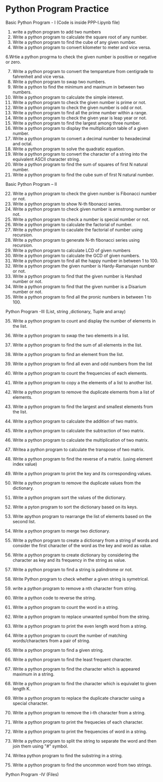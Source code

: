 # Python Program Practice

Basic Python Program - I (Code is inside PPP-I.ipynb file)

1. write a python program to add two numbers
2. Write a python program to calculate the square root of any number.
3. Write a python program to find the cube of any given number.
4. Write a python program to convert kilometer to meter and vice versa.

6.Wrtie a python progrma to check the given number is positive or negative or zero.

7. Write a python program to convert the tempareture from centigrade to fahrenheit and vice versa.
8. Write a python program to swap two numbers.
9. Write a python to find the minimum and maximum in between two numbers.
10. Write a python program to calculate the simple interest.
11. Write a python program to check the given  number is prime or not.
12. Write a python program to check the given number is odd or not.
13. Write a python program to find all the prime number within a range.
14. Write a python program to check the given year is leap year or not.
15. Write a python program to find the largest among three number.
16. Write a python program to display the multiplication table of a given number.
17. Write a python program to convert a decimal number to hexadecimal and octal.
18. Write a python program to solve the quadratic equation.
19. Write a python program to convert the character of a string into the equivalent ASCII character string.
20. Write a python program to find the sum of squares of first N natural number.
21. Write a python program to find the cube sum of first N natural number.

Basic Python Program – II

22. Write a python program to check the given number is Fibonacci number or not.
23. Write a python program to show N-th fibonacci series.
24. Write a python program to check given number is armstrong number or not.
25. Write a python program to check a number is special number or not.
26. Write a python program to calculate the factorial of number.
27. Write a python program to caculate the factorial of number using recursion.
28. Write a python program to generate N-th fibonacci series using recursion.
29. Write a python program to calculate LCD of given numbers
30. Write a python program to calculate the GCD of given numbers.
31. Write a python program to find all the happy number in between 1 to 100.
32. Write a python program the given number is Hardy-Ramanujan number or not.
33. Write a python program to find that the given number is Harshad number or not.
34. Write a python program to find that the given number is a Disarium number or not.
35. Write a python program to find all the pronic numbers in between 1 to 100.

Python Program -III (List, string ,dictionary, Tuple and array)

35. Write a python program to count and display the number of elements in the list.
36. Write a python program to swap the two elements in a list.
37. Write a python program to find the sum of all elements in the list.
38. Write a python program to find an element from the list.
39. Write a python program to find all even  and odd numbers from the list
40. Write a python program to count the frequencies of each elements.
41. Write a python program to copy a the elements of a list to another list.

42. Write a python program to remove the duplicate elements from a list of elements.

43. Write a python program to find the largest and smallest elements from the list.
44. Write a python program to calculate the addition of two matrix.
45. Write a python program to calculate the subtraction of two matrix.
46. Write a python program to calculate the multiplication of two matrix.
47. Writea a python program to calculate the transpose of two matrix.
48. Write a python program to find the reverse of a matrix. (using element index value)
49. Write a python program to print the key and its corresponding values.
50. Write a python program to remove the duplicate values from the dictionary.
51. Write a python program sort the values of the dictionary.
52. Write a pyton program to sort the dictionary based on its keys.
53. Write apython program to rearrange the list of elements based on the second list.
54. Write a python program to merge two dictionary.
55. Write a python program to create a dictionary from a string of words and consider the first character of the word as the key and word as value.
56. Write a python program to create dictionary by considering the character as key and its frequency in the string as value. 
57. Write a python program to find a string is palindrome or not.
58. Write Python program to check whether a given string is symetrical.
59. write a python program to remove a nth character from string.
60. Write a python code to reverse the string.
61. Write a python program to count the word in a string.
62. Write a python program to replace unwanted symbol from the string.
63. Write a python program to print the even length word from a string.
64. Write a python program to count the number of matching words/characters from a pair of string.
65. Write a python program to find a given string.
66. Write a python program to find the least frequent character.
67. Write a python program to find the character which is appeared maximum in a string.
68. Write a python program to find the character which is equivalet to given length K.
69. Write a python program to replace the duplicate character using a special character. 
70. Write a python program to remove the i-th character from a string.
71. Write a python program to print the frequecies of each character.
72. Write a python program to print the frequencies of word in a string.
73. Write a python program to split the string to separate the word and then join them using "#" symbol.
74. Writea python program to find the substring in a string.
75. Write a python program to find the uncommon word from two strings.


Python Program -IV (Files)
